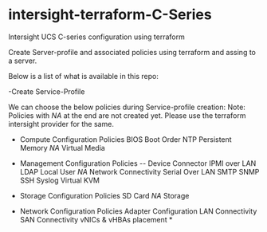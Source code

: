 # intersight-terraform-C-Series
Intersight UCS C-series configuration using terraform

Create Server-profile and associated policies using terraform and assing to a server. 

Below is a list of what is available in this repo: 

-Create Service-Profile 

We can choose the below policies during Service-profile creation: 
Note: Policies with *NA* at the end are not created yet. Please use the terraform intersight provider for the same. 

- Compute Configuration  Policies
BIOS
Boot Order 
NTP 
Persistent Memory *NA*
Virtual Media 

- Management Configuration  Policies
-- Device Connector 
IPMI over LAN 
LDAP 
Local User  *NA*
Network Connectivity 
Serial Over LAN 
SMTP 
SNMP 
SSH 
Syslog 
Virtual KVM 

- Storage Configuration Policies
SD Card *NA*
Storage 

- Network Configuration  Policies
Adapter Configuration 
LAN Connectivity 
SAN Connectivity 
vNICs & vHBAs placement *

